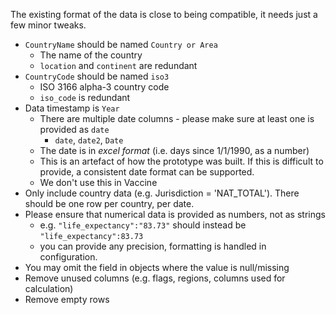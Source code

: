 The existing format of the data is close to being compatible, it needs just a few minor tweaks.

-   `CountryName` should be named `Country or Area`
    -   The name of the country
    -   `location` and `continent` are redundant
-   `CountryCode` should be named `iso3`
    -   ISO 3166 alpha-3 country code
    -   `iso_code` is redundant
-   Data timestamp is `Year`
    -   There are multiple date columns - please make sure at least one is provided as `date`
        -   `date`, `date2`, `Date`
    -   The date is in _excel format_ (i.e. days since 1/1/1990, as a number)
    -   This is an artefact of how the prototype was built. If this is difficult to provide, a consistent date format can be supported.
    -   We don't use this in Vaccine
-   Only include country data (e.g. Jurisdiction = 'NAT_TOTAL'). There should be one row per country, per date.
-   Please ensure that numerical data is provided as numbers, not as strings
    -   e.g. `"life_expectancy":"83.73"` should instead be `"life_expectancy":83.73`
    -   you can provide any precision, formatting is handled in configuration.
-   You may omit the field in objects where the value is null/missing
-   Remove unused columns (e.g. flags, regions, columns used for calculation)
-   Remove empty rows
